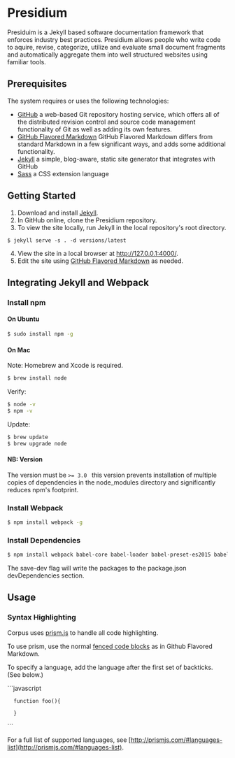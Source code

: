 # Presidium

Presiduim is a Jekyll based software documentation framework that enforces industry best practices. 
Presidium allows people who write code to aquire, revise, categorize, utilize and evaluate small 
document fragments and automatically aggregate them into well structured websites using familiar 
tools. 

## Prerequisites

The system requires or uses the following technologies:

* [GitHub](https://github.com/) a web-based Git repository hosting service, which offers all of the distributed revision control and source code management functionality of Git as well as adding its own features. 
* [GitHub Flavored Markdown](https://help.github.com/articles/github-flavored-markdown/) GitHub Flavored Markdown differs from standard Markdown in a few significant ways, and adds some additional functionality.
* [Jekyll](http://jekyllrb.com/) a simple, blog-aware, static site generator that integrates with GitHub
* [Sass](http://sass-lang.com/) a CSS extension language

## Getting Started 

1. Download and install [Jekyll](http://jekyllrb.com/).
2. In GitHub online, clone the Presidium repository.
3. To view the site locally, run Jekyll in the local repository's root directory.
```
$ jekyll serve -s . -d versions/latest
```
4. View the site in a local browser at http://127.0.0.1:4000/.
5. Edit the site using [GitHub Flavored Markdown](https://help.github.com/articles/github-flavored-markdown/) as needed.

## Integrating Jekyll and Webpack

### Install npm

#### On Ubuntu

```sh
$ sudo install npm -g
```

#### On Mac

Note: Homebrew and Xcode is required.

```sh
$ brew install node
```

Verify:

```sh
$ node -v
$ npm -v
```

Update:

```sh
$ brew update
$ brew upgrade node
```

#### NB: Version

The version must be ```>= 3.0 ``` this version prevents installation of
multiple copies of dependencies in the node_modules directory and
significantly reduces npm's footprint.

### Install Webpack

```sh
$ npm install webpack -g
```

### Install Dependencies

```sh
$ npm install webpack babel-core babel-loader babel-preset-es2015 babel-preset-react react react-addons-update react-dom --save-dev
```

The save-dev flag will write the packages to the package.json
devDependencies section.

## Usage 

### Syntax Highlighting 

Corpus uses [prism.js](http://prismjs.com/) to handle all code highlighting. 

To use prism, use the normal [fenced code blocks](https://help.github.com/articles/github-flavored-markdown/#fenced-code-blocks) as in Github Flavored Markdown. 

To specify a language, add the language after the first set of backticks. (See below.)
 
  \`\`\`javascript
  
      function foo(){
      
      }
     
  \`\`\`
  
For a full list of supported languages, see [http://prismjs.com/#languages-list](http://prismjs.com/#languages-list).
